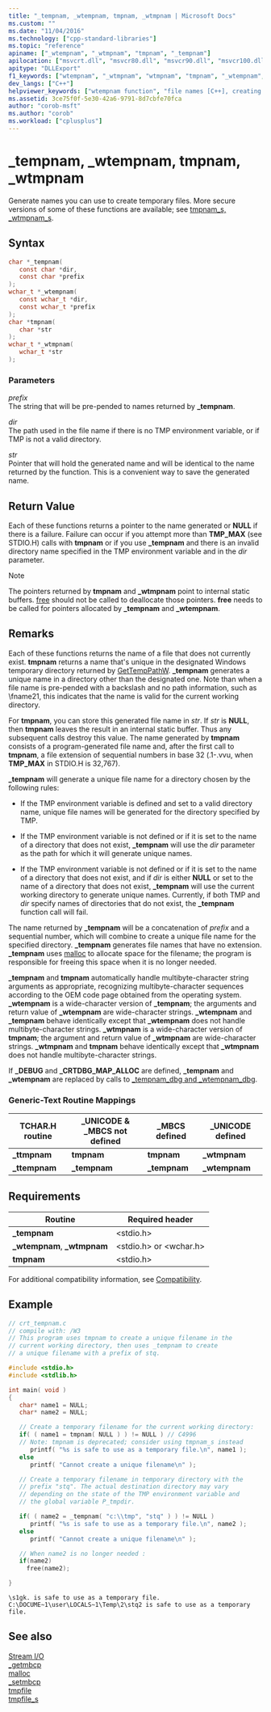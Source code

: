 ```yaml
---
title: "_tempnam, _wtempnam, tmpnam, _wtmpnam | Microsoft Docs"
ms.custom: ""
ms.date: "11/04/2016"
ms.technology: ["cpp-standard-libraries"]
ms.topic: "reference"
apiname: ["_wtempnam", "_wtmpnam", "tmpnam", "_tempnam"]
apilocation: ["msvcrt.dll", "msvcr80.dll", "msvcr90.dll", "msvcr100.dll", "msvcr100_clr0400.dll", "msvcr110.dll", "msvcr110_clr0400.dll", "msvcr120.dll", "msvcr120_clr0400.dll", "ucrtbase.dll", "api-ms-win-crt-stdio-l1-1-0.dll"]
apitype: "DLLExport"
f1_keywords: ["wtempnam", "_wtmpnam", "wtmpnam", "tmpnam", "_wtempnam", "_tempnam"]
dev_langs: ["C++"]
helpviewer_keywords: ["wtempnam function", "file names [C++], creating temporary", "_tempnam function", "ttmpnam function", "tmpnam function", "tempnam function", "wtmpnam function", "temporary files, creating", "file names [C++], temporary", "_ttmpnam function", "_wtmpnam function", "_wtempnam function"]
ms.assetid: 3ce75f0f-5e30-42a6-9791-8d7cbfe70fca
author: "corob-msft"
ms.author: "corob"
ms.workload: ["cplusplus"]
---
```

# _tempnam, _wtempnam, tmpnam, _wtmpnam

Generate names you can use to create temporary files. More secure versions of some of these functions are available; see [tmpnam_s, _wtmpnam_s](tmpnam-s-wtmpnam-s.md).

## Syntax

```C
char *_tempnam(
   const char *dir,
   const char *prefix
);
wchar_t *_wtempnam(
   const wchar_t *dir,
   const wchar_t *prefix
);
char *tmpnam(
   char *str
);
wchar_t *_wtmpnam(
   wchar_t *str
);
```

### Parameters

*prefix*<br/>
The string that will be pre-pended to names returned by **_tempnam**.

*dir*<br/>
The path used in the file name if there is no TMP environment variable, or if TMP is not a valid directory.

*str*<br/>
Pointer that will hold the generated name and will be identical to the name returned by the function. This is a convenient way to save the generated name.

## Return Value

Each of these functions returns a pointer to the name generated or **NULL** if there is a failure. Failure can occur if you attempt more than **TMP_MAX** (see STDIO.H) calls with **tmpnam** or if you use **_tempnam** and there is an invalid directory name specified in the TMP environment variable and in the *dir* parameter.

> [!NOTE]
> The pointers returned by **tmpnam** and **_wtmpnam** point to internal static buffers. [free](free.md) should not be called to deallocate those pointers. **free** needs to be called for pointers allocated by **_tempnam** and **_wtempnam**.

## Remarks

Each of these functions returns the name of a file that does not currently exist. **tmpnam** returns a name that's unique in the designated Windows temporary directory returned by [GetTempPathW](/windows/desktop/api/fileapi/nf-fileapi-gettemppathw). **\_tempnam** generates a unique name in a directory other than the designated one. Note than when a file name is pre-pended with a backslash and no path information, such as \fname21, this indicates that the name is valid for the current working directory. 

For **tmpnam**, you can store this generated file name in *str*. If *str* is **NULL**, then **tmpnam** leaves the result in an internal static buffer. Thus any subsequent calls destroy this value. The name generated by **tmpnam** consists of a program-generated file name and, after the first call to **tmpnam**, a file extension of sequential numbers in base 32 (.1-.vvu, when **TMP_MAX** in STDIO.H is 32,767).

**_tempnam** will generate a unique file name for a directory chosen by the following rules:

- If the TMP environment variable is defined and set to a valid directory name, unique file names will be generated for the directory specified by TMP.

- If the TMP environment variable is not defined or if it is set to the name of a directory that does not exist, **_tempnam** will use the *dir* parameter as the path for which it will generate unique names.

- If the TMP environment variable is not defined or if it is set to the name of a directory that does not exist, and if *dir* is either **NULL** or set to the name of a directory that does not exist, **_tempnam** will use the current working directory to generate unique names. Currently, if both TMP and *dir* specify names of directories that do not exist, the **_tempnam** function call will fail.

The name returned by **_tempnam** will be a concatenation of *prefix* and a sequential number, which will combine to create a unique file name for the specified directory. **_tempnam** generates file names that have no extension. **_tempnam** uses [malloc](malloc.md) to allocate space for the filename; the program is responsible for freeing this space when it is no longer needed.

**_tempnam** and **tmpnam** automatically handle multibyte-character string arguments as appropriate, recognizing multibyte-character sequences according to the OEM code page obtained from the operating system. **_wtempnam** is a wide-character version of **_tempnam**; the arguments and return value of **_wtempnam** are wide-character strings. **_wtempnam** and **_tempnam** behave identically except that **_wtempnam** does not handle multibyte-character strings. **_wtmpnam** is a wide-character version of **tmpnam**; the argument and return value of **_wtmpnam** are wide-character strings. **_wtmpnam** and **tmpnam** behave identically except that **_wtmpnam** does not handle multibyte-character strings.

If **_DEBUG** and **_CRTDBG_MAP_ALLOC** are defined, **_tempnam** and **_wtempnam** are replaced by calls to [_tempnam_dbg and _wtempnam_dbg](tempnam-dbg-wtempnam-dbg.md).

### Generic-Text Routine Mappings

|TCHAR.H routine|_UNICODE & _MBCS not defined|_MBCS defined|_UNICODE defined|
|---------------------|------------------------------------|--------------------|-----------------------|
|**_ttmpnam**|**tmpnam**|**tmpnam**|**_wtmpnam**|
|**_ttempnam**|**_tempnam**|**_tempnam**|**_wtempnam**|

## Requirements

|Routine|Required header|
|-------------|---------------------|
|**_tempnam**|\<stdio.h>|
|**_wtempnam**, **_wtmpnam**|\<stdio.h> or \<wchar.h>|
|**tmpnam**|\<stdio.h>|

For additional compatibility information, see [Compatibility](../../c-runtime-library/compatibility.md).

## Example

```C
// crt_tempnam.c
// compile with: /W3
// This program uses tmpnam to create a unique filename in the
// current working directory, then uses _tempnam to create
// a unique filename with a prefix of stq.

#include <stdio.h>
#include <stdlib.h>

int main( void )
{
   char* name1 = NULL;
   char* name2 = NULL;

   // Create a temporary filename for the current working directory:
   if( ( name1 = tmpnam( NULL ) ) != NULL ) // C4996
   // Note: tmpnam is deprecated; consider using tmpnam_s instead
      printf( "%s is safe to use as a temporary file.\n", name1 );
   else
      printf( "Cannot create a unique filename\n" );

   // Create a temporary filename in temporary directory with the
   // prefix "stq". The actual destination directory may vary
   // depending on the state of the TMP environment variable and
   // the global variable P_tmpdir.

   if( ( name2 = _tempnam( "c:\\tmp", "stq" ) ) != NULL )
      printf( "%s is safe to use as a temporary file.\n", name2 );
   else
      printf( "Cannot create a unique filename\n" );

   // When name2 is no longer needed :
   if(name2)
     free(name2);

}
```

```Output
\s1gk. is safe to use as a temporary file.
C:\DOCUME~1\user\LOCALS~1\Temp\2\stq2 is safe to use as a temporary file.
```

## See also

[Stream I/O](../../c-runtime-library/stream-i-o.md)<br/>
[_getmbcp](getmbcp.md)<br/>
[malloc](malloc.md)<br/>
[_setmbcp](setmbcp.md)<br/>
[tmpfile](tmpfile.md)<br/>
[tmpfile_s](tmpfile-s.md)<br/>
